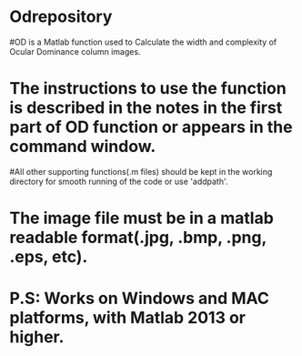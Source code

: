 # Odrepository
#OD is a Matlab function used to Calculate the width and complexity of Ocular Dominance column images. 
# The instructions to use the function is described in the notes in the first part of OD function or appears in the command window. 
#All other supporting functions(.m files) should be kept in the working directory for smooth running of the code or use 'addpath'.
# The image file must be in a matlab readable format(.jpg, .bmp, .png, .eps, etc).
# P.S: Works on Windows and MAC platforms, with Matlab 2013 or higher. 
